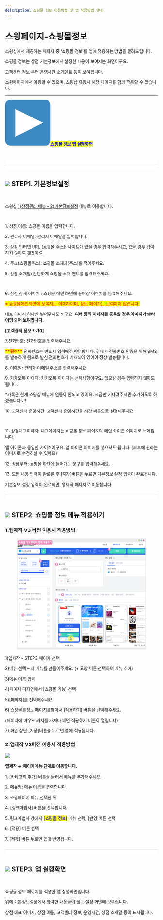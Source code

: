 ```yaml
---
description: 쇼핑몰 정보 이용방법 및 앱 적용방법 안내
---
```


# 스윙페이지-쇼핑몰정보

스윙샵에서 제공하는 페이지 중 ‘쇼핑몰 정보’를  앱에 적용하는 방법을 알려드립니다.

쇼핑몰 정보는 상점 기본정보에서 설정한 내용이 보여지는 화면이구요.

고객센터 정보 부터 운영시간 소개멘트 등이 보여집니다.&#x20;

스윙페이지에서 이용할 수 있으며, 스윙샵 이용시 해당 페이지를 함께 적용할 수 있습니다.&#x20;

***

<img src="../../.gitbook/assets/image (3) (1) (1).png" alt="" data-size="line"><mark style="color:blue;">**쇼핑몰 정보 앱 실행화면**</mark>

<div align="left">

<img src="https://wp.swing2app.co.kr/wp-content/uploads/2021/02/%EC%83%81%EC%A0%90%EC%A0%95%EB%B3%B42.png" alt="" width="375">

</div>

![](<../../.gitbook/assets/구분선 (1) (1) (1).PNG>)

## ![](https://wp.swing2app.co.kr/wp-content/uploads/2020/04/%EB%8B%A8%EB%9D%BD1-1.png) **STEP1.  기본정보설정**

<div align="left">

<img src="https://wp.swing2app.co.kr/wp-content/uploads/2021/02/%EC%83%81%EC%A0%90%EA%B4%80%EB%A6%AC-3.png" alt="">

</div>

스윙샵 [1)상점관리 메뉴 – 2)기본정보설정](http://www.swing2app.co.kr/view/store\_info\_basic\_setting) 메뉴로 이동합니다.



<div align="left">

<img src="https://wp.swing2app.co.kr/wp-content/uploads/2021/02/%EA%B8%B0%EB%B3%B8%EC%A0%95%EB%B3%B41.png" alt="">

</div>

1\. 상점 이름: 쇼핑몰 이름을 입력합니다.

2\. 관리자 이메일: 관리자 이메일을 입력합니다.

3\. 상점 인터넷 URL (쇼핑몰 주소): 사이트가 있을 경우 입력해주시고, 없을 경우 입력하지 않아도 괜찮아요.

4\. 주소(쇼핑몰주소): 쇼핑몰 소재지(주소)를 적어주세요.

5\. 상점 소개말: 간단하게 쇼핑몰 소개 멘트를 입력해주세요.



<div align="left">

<img src="https://wp.swing2app.co.kr/wp-content/uploads/2021/02/%EA%B8%B0%EB%B3%B8%EC%A0%95%EB%B3%B42.png" alt="">

</div>

6\. 상점 상세 이미지 : 쇼핑몰 메인 화면에 들어갈 이미지를 등록해주세요.

<mark style="color:red;">※ 쇼핑몰메인화면에 보여지는 이미지이며, 정보 페이지는 보여지지 않습니다.</mark>&#x20;

대표 이미지 하나만 넣어주셔도 되구요. **여러 장의 이미지를 등록할 경우 이미지가 슬라이딩 되어 보여집니다.**&#x20;

**\[고객센터 정보 7\~10]**

7.전화번호: 전화번호를 입력해주세요.

<mark style="color:red;">**\*\*필수\*\***</mark> 전화번호는 반드시 입력해주셔야 합니다. 결제시 전화번호 인증을 위해 SMS를 발송하게 됨으로 발신 전화번호가 기재되어 있어야 정상 발송됩니다.

8\. 이메일: 관리자 이메일 주소를 입력해주세요

9\. 카카오톡 아이디: 카카오톡 아이디는 선택사항이구요. 없으실 경우 입력하지 않아도 됩니다.

\*카톡은 현재 스윙샵 메뉴에 연동이 안되고 있어요. 조금만 기다려주시면 추가하도록 하겠습니다\~!!

10\. 고객센터 운영시간: 고객센터 운영시간을 시간 버튼으로 설정해주세요.



<div align="center">

<img src="https://wp.swing2app.co.kr/wp-content/uploads/2021/02/%EA%B8%B0%EB%B3%B8%EC%A0%95%EB%B3%B43.png" alt="">

</div>

11\. 상점대표이미지: 대표이미지는 쇼핑몰 정보 페이지의 메인 아이콘 이미지로 보여집니다.

앱 아이콘과 동일한 사이즈이구요. 앱 아이콘 이미지를 넣으셔도 됩니다. (추후에 원하는 이미지로 수정하실 수 있어요)

12\. 상점푸터: 쇼핑몰 하단에 들어가는 문구를 입력해주세요.

13\. 모든 내용 입력이 완료된 후 \[저장]버튼을 누르면 기본정보 설정 입력이 완료됩니다.

기본정보 설정 입력이 완료되면, 앱제작 페이지로 이동합니다.&#x20;

![](<../../.gitbook/assets/구분선 (1) (1) (1).PNG>)

## ![](https://wp.swing2app.co.kr/wp-content/uploads/2020/04/%EB%8B%A8%EB%9D%BD1-1.png) **STEP2. 쇼핑몰 정보 메뉴 적용하기**



### **1.앱제작 V3 버전 이용시 적용방법**

<figure><img src="../../.gitbook/assets/쇼핑몰정보-적용.png" alt=""><figcaption></figcaption></figure>

1\)앱제작 - STEP3 페이지 선택

2\)메뉴 선택 – 새 메뉴를 만들어주세요. (+ 모양 버튼 선택하여 메뉴 추가)

3\)메뉴 이름 입력

4\)페이지 디자인에서 \[쇼핑몰 기능] 선택

5\)\[페이지]를 선택해주세요.&#x20;

6\) 쇼핑몰를정보 페이지를찾아서 \[적용하기] 버튼을 선택해주세요.&#x20;

(페이지에 마우스 커서를 가져다 대면 적용하기 버튼이 열립니다)

7\) 화면 상단 \[저장]버튼을 누르면 앱에 적용됩니다.



### **2.앱제작 V2버전 이용시 적용방법**

![](https://wp.swing2app.co.kr/wp-content/uploads/2021/02/%EC%87%BC%ED%95%91%EB%AA%B0%EC%A0%95%EB%B3%B4.png)

**앱제작  → 페이지메뉴 단계로 이동합니다.**

1\. \[카테고리 추가] 버튼을 눌러서 메뉴를 추가해주세요.&#x20;

2\. 메뉴명: 메뉴 이름을 입력합니다.

3\. 스윙페이지 메뉴 선택한 뒤

4\. \[링크마법사] 버튼을 선택합니다.

5\. 링크마법사 창에서 <mark style="color:blue;">\[쇼핑몰 정보]</mark> 메뉴 선택, \[반영]버튼 선택

6\. \[적용] 버튼 선택

7\. \[저장] 버튼 누르면 앱에 반영됩니다.

![](<../../.gitbook/assets/구분선 (1) (1) (1).PNG>)

## ![](https://wp.swing2app.co.kr/wp-content/uploads/2020/04/%EB%8B%A8%EB%9D%BD1-1.png) **STEP3. 앱 실행화면**

<div align="left">

<img src="https://wp.swing2app.co.kr/wp-content/uploads/2021/02/%EC%83%81%EC%A0%90%EC%A0%95%EB%B3%B42.png" alt="" width="375">

</div>

쇼핑몰 정보 페이지를 적용한 앱 실행화면입니다.

위에 기본정보설정에서 입력한 내용들이 정보 설정 화면에 보여집니다.&#x20;

상점 대표 이미지, 상점 이름, 고객센터 정보, 운영시간, 상점 소개말 등이 표시됩니다.&#x20;


